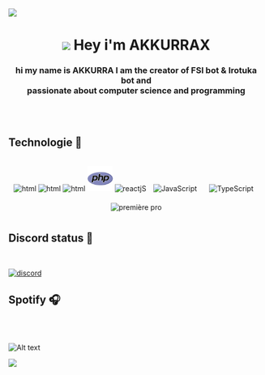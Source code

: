 
<img align="center" src="https://raw.githubusercontent.com/yayouu/yayouu/main/1.gif" width="1000px">
<br>



<h1 align="center"><img src="https://raw.githubusercontent.com/MartinHeinz/MartinHeinz/master/wave.gif" width="40px"> Hey i'm AKKURRAX</h1>



<h3 align="center">hi my name is AKKURRA I am the creator of FSI bot & Irotuka bot and <br> passionate about computer science and programming</h3>

<br>
<br>


## Technologie 🧬
<br>

<div align="center">  
<img  alt="html" height="50" width="50" src="https://camo.githubusercontent.com/bfa71fe5e1eb3ca57a7e4ef9c6b2ca21414c4fdab27ac6861e211e7cfe8f7d9f/68747470733a2f2f70726f66696c696e61746f722e7269736861762e6465762f736b696c6c732d6173736574732f68746d6c352d6f726967696e616c2d776f72646d61726b2e737667">
 <img alt="html" height="50" width="50" src="https://camo.githubusercontent.com/1f14c9c472b21cf8790a4fb6914be3a3181e957ecc2b397775f06a989d20cb37/68747470733a2f2f70726f66696c696e61746f722e7269736861762e6465762f736b696c6c732d6173736574732f637373332d6f726967696e616c2d776f72646d61726b2e737667" >
<img alt="html" height="50" width="50" src="https://camo.githubusercontent.com/b7ea09b0c030ae14623cfc3a52ab3ee0d07e0259a1b230139e65ba00454327c9/68747470733a2f2f70726f66696c696e61746f722e7269736861762e6465762f736b696c6c732d6173736574732f6769742d73636d2d69636f6e2e737667" >
<img alt="html" height="50"  width="50" src="https://raw.githubusercontent.com/github/explore/ccc16358ac4530c6a69b1b80c7223cd2744dea83/topics/php/php.png" >
 <img alt="reactjS" height="50"  width="70" src="https://upload.wikimedia.org/wikipedia/commons/thumb/a/a7/React-icon.svg/512px-React-icon.svg.png" >
<img style="margin: 10px" src="https://profilinator.rishav.dev/skills-assets/javascript-original.svg" alt="JavaScript" height="50" /> 
<img style="margin: 10px" src="https://profilinator.rishav.dev/skills-assets/typescript-original.svg" alt="TypeScript" height="50" />  
 <img style="margin: 10px" src="https://upload.wikimedia.org/wikipedia/commons/4/40/Adobe_Premiere_Pro_CC_icon.svg" alt="première pro" height="51"/>

</div>

</td><td valign="top" width="33%"> 


## Discord status 📓  
 <br>
 
 <a href="#" align="center"><img src="https://discord.c99.nl/widget/theme-4/700766647111123114.png" alt="discord"/></a>
 
 ## Spotify 🎧
 <br>
 <br>
 
![Alt text](https://spotify-recently-played-readme.vercel.app/api?user=1171308890)
 

 <img src="https://raw.githubusercontent.com/yayouu/yayouu/main/1.gif" width="1000px">



